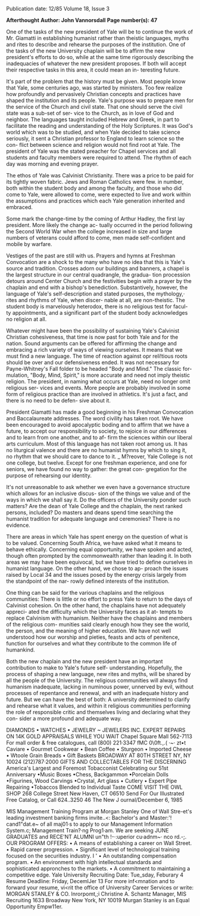 Publication date: 12/85
Volume 18, Issue 3

**Afterthought**
**Author: John Vannorsdall**
**Page number(s): 47**

One of the tasks of the new president of Yale will be to 
continue the work of Mr. Giamatti in establishing 
humanist rather than theistic languages, myths and rites 
to describe and rehearse the purposes of the institution. 
One of the tasks of the new University chaplain will be to 
affirm the new president's efforts to do·so, while at the 
same time rigorously describing the inadequacies of 
whatever the new president proposes. If both will accept 
their respective tasks in this area, it could mean an in-
teresting future. 

It's part of the problem that the history must be given. 
Most people know that Yale, some centuries ago, was 
started by ministers. Too few realize how profoundly and 
pervasively Christian concepts and practices have shaped 
the institution and its people. Yale's purpose was to 
prepare men for the service of the Church and civil state. 
That one should serve the civil state was a sub-set of ser-
vice to the Church, as in love of God and neighbor. The 
languages taught included Hebrew and Greek, in part to 
facilitate the reading and understanding of the Holy 
Scriptures. It was God's world which was to be studied, 
and when Yale decided to take science seriously, it sent a 
Christian professor to England to learn science so the con-
flict between science and religion would not find root at 
Yale. The president of Yale was the stated preacher for 
Chapel services and all students and faculty members 
were required to attend. The rhythm of each day was 
morning and evening prayer. 

The ethos of Yale was Calvinist Christianity. There 
was a price to be paid for its tightly woven fabric. Jews 
and Roman Catholics were few. in number, both within 
the student body and among the faculty, and those who 
did come to Yale, were allowed to come, were expected to 
live and work within the assumptions and practices which 
each Yale generation inherited and embraced. 

Some mark the change-time by the coming of Arthur 
Hadley, the first lay president. More likely the change ac-
tually occurred in the period following the Second World 
War when the college increased in size and large numbers 
of veterans could afford to come, men made self-confident 
and mobile by warfare. 

Vestiges of the past are still with us. Prayers and hymns 
at Freshman Convocation are a shock to the many who 
have no idea that this is Yale's source and tradition. 
Crosses adorn our buildings and banners, a chapel is the 
largest structure in our central quadrangle, the gradua-
tion procession detours around Center Church and the 
festivities begin with a prayer by the chaplain and end 
with a bishop's benediction. Substantively, however, the 
language of Yale's self-description and stated purposes, 
the mythology,· rites and rhythms of Yale, when discer-
nable at all, are non-theistic. The student body is 
marvelously heterodox, there is no religious test for facul-
ty appointments, and a significant part of the student 
body acknowledges no religion at all. 

Whatever might have been the possibility of sustaining 
Yale's Calvinist Christian cohesiveness, that time is now 
past for both Yale and for the nation. Sound arguments 
can be offered for affirming the change and embracing a 
rich variety of ways of viewing ourselves. It means that we 
must find a new language. The time of reaction against 
opr reli!tious roots should be over and our defensiveness 
ended. It was not necessary for Payne-Whitney's Fall 
folder to be headed "Body and Mind." The classic for-
mulation, "Body, Mind, Spirit," is more accurate and 
need not imply theistic religion. The president, in naming 
what occurs at Yale, need no longer omit religious ser-
vices and events. More people are probably involved in 
some form of religious practice than are involved in 
athletics. It's just a fact, and there is no need to be defen-
sive about it. 

President Giamatti has made a good beginning in his 
Freshman Convocation and Baccalaureate addresses. The 
word civility has taken root. We have been encouraged to 
avoid apocalyptic boding and to affirm that we have a 
future, to accept our responsibility to society, to rejoice in 
our differences and to learn from one another, and to af-
firm the sciences within our liberal arts curriculum. Most 
of this language has not taken root among us. It has no 
liturgical valence and there are no humanist hymns by 
which to sing it, no rhythm that we should care to dance to 
it. _ M?reover, Yale College is not one college, but 
twelve. Except for one freshman experience, and one for 
seniors, we have found no way to gather: the great con-
gregation for the purpose of rehearsing our identity. 

It's not unreasonable to ask whether we even have a 
governance structure which allows for an inclusive discus-
sion of the things we value and of the ways in which we 
shall say it. Do the officers of the University ponder such 
matters? Are the dean of Yale College and the chaplain, 
the next ranked persons, included? Do masters and deans 
spend time searching the humanist tradition for adequate 
language and ceremonies? There is no evidence. 

There are areas in which Yale has spent energy on the 
question of what is to be valued. Concerning South 
Africa, we·have asked what it means to behave ethically. 
Concerning equal opportunity, we have spoken and 
acted, though often prompted by the commonwealth 
rather than leading it. In both areas we may have been 
equivocal, but we have tried to define ourselves in 
humanist language. On the other hand, we chose to ap-
proach the issues raised by Local 34 and the issues posed 
by the energy crisis largely from the standpoint of the nar-
rowly defined interests of the institution. 

One thing can be said for the various chaplains and the 
religious communities: There is little or no effort to press 
Yale to return to the days of Calvinist cohesion. On the 
other hand, the chaplains have not adequately appreci-
ated the difficulty which the University faces as it at-
tempts to replace Calvinism with humanism. Neither 
have the chaplains and members of the religious com-
munities said clearly enough how they see the world, the 
person, and the meaning of higher education. We have 
not well understood how our worship and pieties, feasts 
and acts of penitence, function for ourselves and what 
they contribute to the common life of humankind. 

Both the new chaplain and the new president have an 
important contribution to make to Yale's future self-
understanding. Hopefully, the process of shaping a new 
language, new rites and myths, will be shared by all the 
people of the University. The religious communities will 
always find humanism inadequate, lacking in numinous 
power, unnerved by evil, without processes of repentance 
and renewal, and with an inadequate history and future. 
But we can have the best of both: A university determined 
to clarify and rehearse what it values, and within it 
religious communities performing the role of responsible 
critic and themselves living and declaring what they con-
sider a more profound and adequate way. 



DIAMONDS • WATCHES • JEWELRY 
~ 
JEWELERS INC. 
EXPERT REPAIRS ON 14K GOLD 
APPRAISALS WHILE YOU WAIT 
Chapel Square Mall 
562-7113 
For mall order & free 
catalogues, call (800) 221·3347 
fMC 0\0ft.,.( ·~· zt•t 
Caviare • Gourmet 
Cookwear • Bean 
Coffee • Sturgeon • 
Imported Cheese • 
Wtoole Grain Breads • 
Gift Baskets 
BROADWAY AT 80TH STREET 
NY, NY 10024 (212)787·2000 
GIFTS AND 
COLLECTABLES 
FOR THE DISCERNING 
America's Largest 
and Foremost Tobacconist 
Celebrating our 51st Anniversary 
•Music Boxes 
•Chess, Backgammon 
•Porcelain Dolls 
•Figurines, Wood 
Carvings 
•Crystal, Art glass 
• Cutlery 
• Expert Pipe Repairing 
•Tobaccos Blended to 
Individual Taste 
COME VISIT THE OWL SHOP 
268 College Street 
New Haven, CT 06510 
Send For Our Illustrated Free 
Catalog, or Call 624..3250 
46 The New J ournal/December 6, 1985 


MIS 
Management Training Program 
at 
Morgan Stanley 
One of Wall Stre-et's leading investment banking firms invite..<: Bachelor's and Master:'! cand1"dat.e~ 
of all maj01·s to apply to our Management Information System.c; Management Train?·ng Prog1·am. 
We are seeking JUNE GRADUATES and RECE'NT ALUMNI un"th !-·:uperior cu·adnm~· nco rd.-;. 
OUR PROGRAM OFFERS: 
• A means of establishing a career on Wall Street. 
• Rapid career progression. 
• Significant level of technological training focused on the securities industry. 
I ' 
• An outstanding compensation program. 
• An environment with high intellectual standards and sophisticated appronches to the markets. 
• A commitment to maintaining a competitive edge. 
Yale University Recruiting Date: Tue_sday, Feburary 4 
Resume Deadline: Friday, DecemlJer 13 
For more inf<mnation and to forward your resume, vi<rit the 
office of University Career Services or write: 
MORGAN STANLEY & CO. 
lnrorpomt,;i 
Christine A. Schantz 
Manager, MIS Recruiting 
1633 Broadway 
New York, NY 10019 
Murgan Stanley is an Equal Opportunity Empw11er.